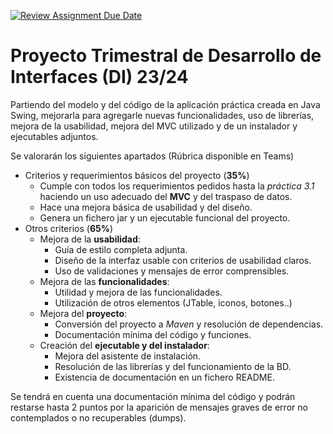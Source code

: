 [![Review Assignment Due Date](https://classroom.github.com/assets/deadline-readme-button-24ddc0f5d75046c5622901739e7c5dd533143b0c8e959d652212380cedb1ea36.svg)](https://classroom.github.com/a/TOivn1lf)
# Proyecto Trimestral de Desarrollo de Interfaces (DI) 23/24

Partiendo del modelo y del código de la aplicación práctica creada en Java Swing, mejorarla para agregarle nuevas funcionalidades, uso de librerías, mejora de la usabilidad,  mejora del MVC utilizado y de un instalador y ejecutables adjuntos.

Se valorarán los siguientes apartados (Rúbrica disponible en Teams)
- Criterios y requerimientos básicos del proyecto (**35%**)
   	- Cumple con todos los requerimientos pedidos hasta la *práctica 3.1* haciendo un uso adecuado del **MVC** y del traspaso de datos.
	- Hace una mejora básica de usabilidad y del diseño.
	- Genera un fichero jar y un ejecutable funcional del proyecto.
- Otros criterios (**65%**)
	- Mejora de la **usabilidad**:
		- Guía de estilo completa adjunta.
		- Diseño de la interfaz usable con criterios de usabilidad claros.
		- Uso de validaciones y mensajes de error comprensibles.
	- Mejora de las **funcionalidades**:
		- Utilidad y mejora de las funcionalidades.
		- Utilización de otros elementos (JTable, iconos, botones..)
	- Mejora del **proyecto**:
		- Conversión del proyecto a *Maven* y resolución de dependencias.
		- Documentación mínima del código y funciones.
	- Creación del **ejecutable y del instalador**:
		- Mejora del asistente de instalación.
		- Resolución de las librerías y del funcionamiento de la BD.
		- Existencia de documentación en un fichero README.


Se tendrá en cuenta una documentación mínima del código y podrán restarse hasta 2 puntos por la aparición de mensajes graves de error no contemplados o no recuperables (dumps).
